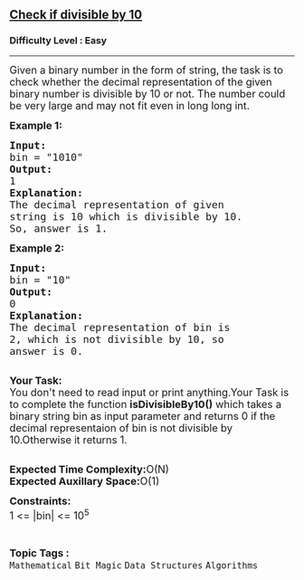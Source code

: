 <h2><a href="https://www.geeksforgeeks.org/problems/check-if-divisible-by-103743/1">Check if divisible by 10</a></h2><h3>Difficulty Level : Easy</h3><hr><div class="problems_problem_content__Xm_eO"><p><span style="font-size:18px">Given a binary number in the form of string, the task is to check whether the decimal representation of the given binary number is divisible by 10 or not. The number could be very large and may not fit even in long long int.</span></p>

<p><span style="font-size:18px"><strong>Example 1:</strong></span></p>

<pre style="position: relative;"><span style="font-size:18px"><strong>Input:</strong>
bin = "1010"
<strong>Output:</strong>
1
<strong>Explanation:</strong>
The decimal representation of given 
string is 10 which is divisible by 10.
So, answer is 1.</span><div class="open_grepper_editor" title="Edit &amp; Save To Grepper"></div></pre>

<p><span style="font-size:18px"><strong>Example 2:</strong></span></p>

<pre style="position: relative;"><span style="font-size:18px"><strong>Input:</strong>
bin = "10"
<strong>Output:</strong>
0
<strong>Explanation:</strong>
The decimal representation of bin is 
2, which is not divisible by 10, so 
answer is 0.</span><div class="open_grepper_editor" title="Edit &amp; Save To Grepper"></div></pre>

<p><br>
<span style="font-size:18px"><strong>Your Task:</strong><br>
You don't need to read input or print anything.Your Task is to complete the function <strong>isDivisibleBy10()</strong> which takes a binary string bin as input parameter and returns 0 if the decimal representaion of bin is not divisible by 10.Otherwise it returns 1.</span></p>

<p><br>
<span style="font-size:18px"><strong>Expected Time Complexity:</strong>O(N)<br>
<strong>Expected Auxillary Space:</strong>O(1)</span></p>

<p><span style="font-size:18px"><strong>Constraints:</strong><br>
1 &lt;= |bin| &lt;= 10<sup>5</sup></span></p>
</div><br><p><span style=font-size:18px><strong>Topic Tags : </strong><br><code>Mathematical</code>&nbsp;<code>Bit Magic</code>&nbsp;<code>Data Structures</code>&nbsp;<code>Algorithms</code>&nbsp;